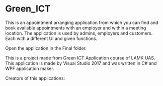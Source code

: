 # Green_ICT

This is an appointment arranging application from which you can find and book available appointments with an employer and within a meeting location.
The application is used by admins, employers and customers. Each with a different UI and given functions.

Open the application in the Final folder.

This is a project made from Green ICT Application course of LAMK UAS.
This application is made by Visual Studio 2017 and was written in C# and WPF application maker.

Creators of this applications:

